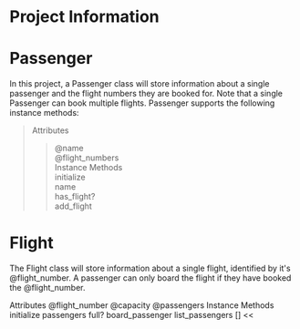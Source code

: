 # Project Information

# Passenger
In this project, a Passenger class will store information about a single passenger and the flight numbers they are booked for.
Note that a single Passenger can book multiple flights. Passenger supports the following instance methods:

>Attributes   
>>@name  
>>@flight_numbers  
>Instance Methods  
>>initialize  
>>name  
>>has_flight?  
>>add_flight  

# Flight
The Flight class will store information about a single flight, identified by it's @flight_number. A passenger can only board the flight if they have booked the @flight_number.

Attributes
@flight_number
@capacity
@passengers
Instance Methods
initialize
passengers
full?
board_passenger
list_passengers
[]
<<

